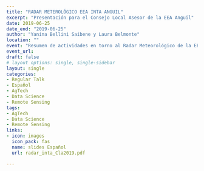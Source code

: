 ```yaml
---
title: "RADAR METEROLÓGICO EEA INTA ANGUIL"
excerpt: "Presentación para el Consejo Local Asesor de la EEA Anguil"
date: 2019-06-25
date_end: "2019-06-25"
author: "Yanina Bellini Saibene y Laura Belmonte"
location: ""
event: "Resumen de actividades en torno al Radar Meteorológico de la EEA Anguil"
event_url: 
draft: false
# layout options: single, single-sidebar
layout: single
categories:
- Regular Talk
- Español
- AgTech
- Data Science
- Remote Sensing
tags:
- AgTech
- Data Science
- Remote Sensing
links:
- icon: images
  icon_pack: fas
  name: slides Español
  url: radar_inta_Cla2019.pdf

---
```


